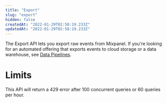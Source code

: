 ```yaml
---
title: "Export"
slug: "export"
hidden: false
createdAt: "2022-01-29T02:58:19.233Z"
updatedAt: "2022-01-29T02:58:19.233Z"
---
```

The Export API lets you export raw events from Mixpanel. If you're looking for an automated offering that exports events to cloud storage or a data warehouse, see [Data Pipelines](doc:data-pipelines).

# Limits
This API will return a 429 error after 100 concurrent queries or 60 queries per hour.
